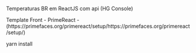 <p>Temperaturas BR em ReactJS com api (HG Console)</p>
<p>Template Front - PrimeReact - (https://primefaces.org/primereact/setup/https://primefaces.org/primereact/setup/)</p>
<p>yarn install</p>
